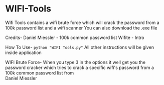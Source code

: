 # WIFI-Tools
Wifi Tools contains a wifi brute force which will crack the password from a 100k password list and a wifi scanner
You can also download the .exe file

Credits-
    Daniel Miessler - 100k common password list
    Wifite - Intro

How To Use-
    `python "WIFI Tools.py"`
    All other instructions will be given inside application

WIFI Brute Force-
    When you type 3 in the options it well get you the password cracker which tries to crack a specific wifi's password from a 100k common password list from  
    Daniel Miessler
